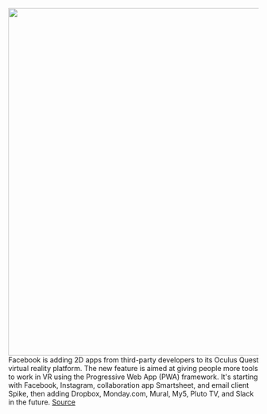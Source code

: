 <img src='https://cdn.vox-cdn.com/thumbor/Zpdni5UrWxEv8k5GHxJ6nP6NPWw=/0x0:1920x1080/1200x800/filters:focal(807x387:1113x693)/cdn.vox-cdn.com/uploads/chorus_image/image/70057956/2D_apps_in_Home.0.png' width='700px' /><br/>
Facebook is adding 2D apps from third-party developers to its Oculus Quest virtual reality platform. The new feature is aimed at giving people more tools to work in VR using the Progressive Web App (PWA) framework. It's starting with Facebook, Instagram, collaboration app Smartsheet, and email client Spike, then adding Dropbox, Monday.com, Mural, My5, Pluto TV, and Slack in the future.
<a href='https://www.theverge.com/2021/10/28/22748969/facebook-oculus-quest-vr-progressive-web-apps-slack-dropbox-instagram'> Source <a/>